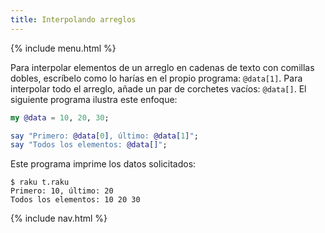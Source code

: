 ```yaml
---
title: Interpolando arreglos
---
```


{% include menu.html %}

Para interpolar elementos de un arreglo en cadenas de texto con comillas dobles, escríbelo como lo harías en el propio programa: `@data[1]`. Para interpolar todo el arreglo, añade un par de corchetes vacíos: `@data[]`. El siguiente programa ilustra este enfoque:

```raku
my @data = 10, 20, 30;

say "Primero: @data[0], último: @data[1]";
say "Todos los elementos: @data[]";
```

Este programa imprime los datos solicitados:

```console
$ raku t.raku 
Primero: 10, último: 20
Todos los elementos: 10 20 30
```

{% include nav.html %}